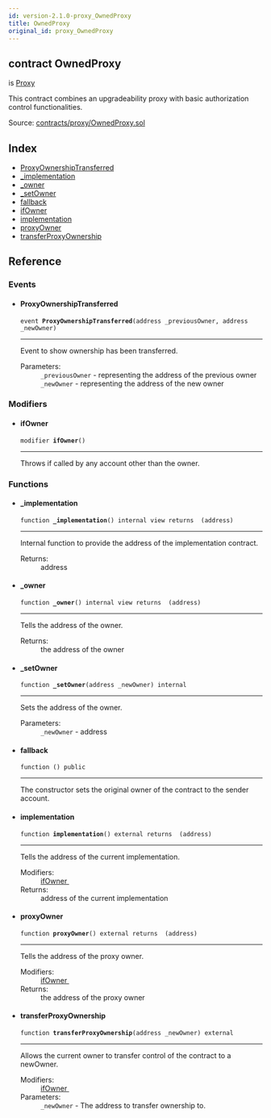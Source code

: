 ```yaml
---
id: version-2.1.0-proxy_OwnedProxy
title: OwnedProxy
original_id: proxy_OwnedProxy
---
```


<div class="contract-doc"><div class="contract"><h2 class="contract-header"><span class="contract-kind">contract</span> OwnedProxy</h2><p class="base-contracts"><span>is</span> <a href="proxy_Proxy.html">Proxy</a></p><p class="description">This contract combines an upgradeability proxy with basic authorization control functionalities.</p><div class="source">Source: <a href="https://github.com/PolymathNetwork/polymath-core/blob/v2.1.0/contracts/proxy/OwnedProxy.sol" target="_blank">contracts/proxy/OwnedProxy.sol</a></div></div><div class="index"><h2>Index</h2><ul><li><a href="proxy_OwnedProxy.html#ProxyOwnershipTransferred">ProxyOwnershipTransferred</a></li><li><a href="proxy_OwnedProxy.html#_implementation">_implementation</a></li><li><a href="proxy_OwnedProxy.html#_owner">_owner</a></li><li><a href="proxy_OwnedProxy.html#_setOwner">_setOwner</a></li><li><a href="proxy_OwnedProxy.html#">fallback</a></li><li><a href="proxy_OwnedProxy.html#ifOwner">ifOwner</a></li><li><a href="proxy_OwnedProxy.html#implementation">implementation</a></li><li><a href="proxy_OwnedProxy.html#proxyOwner">proxyOwner</a></li><li><a href="proxy_OwnedProxy.html#transferProxyOwnership">transferProxyOwnership</a></li></ul></div><div class="reference"><h2>Reference</h2><div class="events"><h3>Events</h3><ul><li><div class="item event"><span id="ProxyOwnershipTransferred" class="anchor-marker"></span><h4 class="name">ProxyOwnershipTransferred</h4><div class="body"><code class="signature">event <strong>ProxyOwnershipTransferred</strong><span>(address _previousOwner, address _newOwner) </span></code><hr/><div class="description"><p>Event to show ownership has been transferred.</p></div><dl><dt><span class="label-parameters">Parameters:</span></dt><dd><div><code>_previousOwner</code> - representing the address of the previous owner</div><div><code>_newOwner</code> - representing the address of the new owner</div></dd></dl></div></div></li></ul></div><div class="modifiers"><h3>Modifiers</h3><ul><li><div class="item modifier"><span id="ifOwner" class="anchor-marker"></span><h4 class="name">ifOwner</h4><div class="body"><code class="signature">modifier <strong>ifOwner</strong><span>() </span></code><hr/><div class="description"><p>Throws if called by any account other than the owner.</p></div></div></div></li></ul></div><div class="functions"><h3>Functions</h3><ul><li><div class="item function"><span id="_implementation" class="anchor-marker"></span><h4 class="name">_implementation</h4><div class="body"><code class="signature">function <strong>_implementation</strong><span>() </span><span>internal </span><span>view </span><span>returns  (address) </span></code><hr/><div class="description"><p>Internal function to provide the address of the implementation contract.</p></div><dl><dt><span class="label-return">Returns:</span></dt><dd>address</dd></dl></div></div></li><li><div class="item function"><span id="_owner" class="anchor-marker"></span><h4 class="name">_owner</h4><div class="body"><code class="signature">function <strong>_owner</strong><span>() </span><span>internal </span><span>view </span><span>returns  (address) </span></code><hr/><div class="description"><p>Tells the address of the owner.</p></div><dl><dt><span class="label-return">Returns:</span></dt><dd>the address of the owner</dd></dl></div></div></li><li><div class="item function"><span id="_setOwner" class="anchor-marker"></span><h4 class="name">_setOwner</h4><div class="body"><code class="signature">function <strong>_setOwner</strong><span>(address _newOwner) </span><span>internal </span></code><hr/><div class="description"><p>Sets the address of the owner.</p></div><dl><dt><span class="label-parameters">Parameters:</span></dt><dd><div><code>_newOwner</code> - address</div></dd></dl></div></div></li><li><div class="item function"><span id="fallback" class="anchor-marker"></span><h4 class="name">fallback</h4><div class="body"><code class="signature">function <strong></strong><span>() </span><span>public </span></code><hr/><div class="description"><p>The constructor sets the original owner of the contract to the sender account.</p></div></div></div></li><li><div class="item function"><span id="implementation" class="anchor-marker"></span><h4 class="name">implementation</h4><div class="body"><code class="signature">function <strong>implementation</strong><span>() </span><span>external </span><span>returns  (address) </span></code><hr/><div class="description"><p>Tells the address of the current implementation.</p></div><dl><dt><span class="label-modifiers">Modifiers:</span></dt><dd><a href="proxy_OwnedProxy.html#ifOwner">ifOwner </a></dd><dt><span class="label-return">Returns:</span></dt><dd>address of the current implementation</dd></dl></div></div></li><li><div class="item function"><span id="proxyOwner" class="anchor-marker"></span><h4 class="name">proxyOwner</h4><div class="body"><code class="signature">function <strong>proxyOwner</strong><span>() </span><span>external </span><span>returns  (address) </span></code><hr/><div class="description"><p>Tells the address of the proxy owner.</p></div><dl><dt><span class="label-modifiers">Modifiers:</span></dt><dd><a href="proxy_OwnedProxy.html#ifOwner">ifOwner </a></dd><dt><span class="label-return">Returns:</span></dt><dd>the address of the proxy owner</dd></dl></div></div></li><li><div class="item function"><span id="transferProxyOwnership" class="anchor-marker"></span><h4 class="name">transferProxyOwnership</h4><div class="body"><code class="signature">function <strong>transferProxyOwnership</strong><span>(address _newOwner) </span><span>external </span></code><hr/><div class="description"><p>Allows the current owner to transfer control of the contract to a newOwner.</p></div><dl><dt><span class="label-modifiers">Modifiers:</span></dt><dd><a href="proxy_OwnedProxy.html#ifOwner">ifOwner </a></dd><dt><span class="label-parameters">Parameters:</span></dt><dd><div><code>_newOwner</code> - The address to transfer ownership to.</div></dd></dl></div></div></li></ul></div></div></div>
